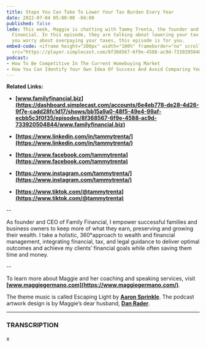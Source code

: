 ```yaml
---
title: Steps You Can Take To Lower Your Tax Burden Every Year
date: 2022-07-04 05:00:00 -04:00
published: false
lede: This week, Maggie is chatting with Tammy Trenta, the founder and CEO of Family
  Financial. In this episode, they are talking about lowering your tax burden. If
  you worry about overpaying your taxes, this episode is for you.
embed-code: <iframe height="200px" width="100%" frameborder="no" scrolling="no" seamless
  src="https://player.simplecast.com/8f368567-6f9e-4588-ac9d-733920504844?dark=false"></iframe>
podcast:
- How To Be Competitive In The Current Homebuying Market
- How You Can Identify Your Own Idea Of Success And Avoid Comparing Yourself To Others
---
```


**Related Links:**

* **[www.familyfinancial.biz](https://dashboard.simplecast.com/accounts/6e4eb778-de28-4d26-9f7e-cadd28fc1d17/shows/bb15a9a0-48f5-49e4-99af-ecbb5c3f0f35/episodes/8f368567-6f9e-4588-ac9d-733920504844/www.familyfinancial.biz)**

* **[https://www.linkedin.com/in/tammytrenta/](https://www.linkedin.com/in/tammytrenta/)**

* **[https://www.facebook.com/tammytrenta](https://www.facebook.com/tammytrenta)**

* **[https://www.instagram.com/tammytrenta/](https://www.instagram.com/tammytrenta/)**

* **[https://www.tiktok.com/@tammytrenta](https://www.tiktok.com/@tammytrenta)**

--

As founder and CEO of Family Financial, I empower successful families and business owners to keep more of what they earn, preserving and growing their wealth. I take a holistic, 360°approach to wealth and financial management, integrating financial, tax, and legal guidance to deliver optimal outcomes and achieve my clients’ financial goals while often saving them time and money.

--

To learn more about Maggie and her coaching and speaking services, visit **[www.maggiegermano.com](https://www.maggiegermano.com/)**.

The theme music is called Escaping Light by **[Aaron Sprinkle](http://aaronsprinklemusic.com/)**. The podcast artwork design is by Maggie’s dear husband, **[Dan Rader](https://danrdesign.com/)**.

---

### TRANSCRIPTION

x